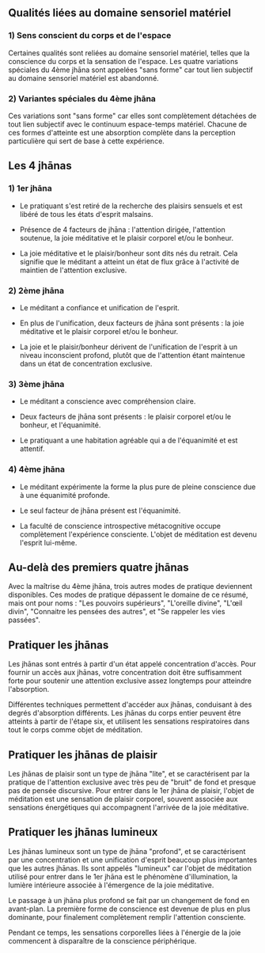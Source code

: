 ## Qualités liées au domaine sensoriel matériel

### 1) Sens conscient du corps et de l'espace

Certaines qualités sont reliées au domaine sensoriel matériel, telles que la conscience du corps et la sensation de l'espace. Les quatre variations spéciales du 4ème jhāna sont appelées "sans forme" car tout lien subjectif au domaine sensoriel matériel est abandonné. 

### 2) Variantes spéciales du 4ème jhāna

Ces variations sont "sans forme" car elles sont complètement détachées de tout lien subjectif avec le continuum espace-temps matériel. Chacune de ces formes d'atteinte est une absorption complète dans la perception particulière qui sert de base à cette expérience.

## Les 4 jhānas

### 1) 1er jhāna

- Le pratiquant s'est retiré de la recherche des plaisirs sensuels et est libéré de tous les états d'esprit malsains.

- Présence de 4 facteurs de jhāna : l'attention dirigée, l'attention soutenue, la joie méditative et le plaisir corporel et/ou le bonheur.

- La joie méditative et le plaisir/bonheur sont dits nés du retrait. Cela signifie que le méditant a atteint un état de flux grâce à l'activité de maintien de l'attention exclusive.

### 2) 2ème jhāna

- Le méditant a confiance et unification de l'esprit.

- En plus de l'unification, deux facteurs de jhāna sont présents : la joie méditative et le plaisir corporel et/ou le bonheur.

- La joie et le plaisir/bonheur dérivent de l'unification de l'esprit à un niveau inconscient profond, plutôt que de l'attention étant maintenue dans un état de concentration exclusive.

### 3) 3ème jhāna

- Le méditant a conscience avec compréhension claire.

- Deux facteurs de jhāna sont présents : le plaisir corporel et/ou le bonheur, et l'équanimité.

- Le pratiquant a une habitation agréable qui a de l'équanimité et est attentif.

### 4) 4ème jhāna

- Le méditant expérimente la forme la plus pure de pleine conscience due à une équanimité profonde.

- Le seul facteur de jhāna présent est l'équanimité.

- La faculté de conscience introspective métacognitive occupe complètement l'expérience consciente. L'objet de méditation est devenu l'esprit lui-même.

## Au-delà des premiers quatre jhānas

Avec la maîtrise du 4ème jhāna, trois autres modes de pratique deviennent disponibles. Ces modes de pratique dépassent le domaine de ce résumé, mais ont pour noms : "Les pouvoirs supérieurs", "L'oreille divine", "L'œil divin", "Connaitre les pensées des autres", et "Se rappeler les vies passées".

## Pratiquer les jhānas

Les jhānas sont entrés à partir d'un état appelé concentration d'accès. Pour fournir un accès aux jhānas, votre concentration doit être suffisamment forte pour soutenir une attention exclusive assez longtemps pour atteindre l'absorption.

Différentes techniques permettent d'accéder aux jhānas, conduisant à des degrés d'absorption différents. Les jhānas du corps entier peuvent être atteints à partir de l'étape six, et utilisent les sensations respiratoires dans tout le corps comme objet de méditation.

## Pratiquer les jhānas de plaisir

Les jhānas de plaisir sont un type de jhāna "lite", et se caractérisent par la pratique de l'attention exclusive avec très peu de "bruit" de fond et presque pas de pensée discursive. Pour entrer dans le 1er jhāna de plaisir, l'objet de méditation est une sensation de plaisir corporel, souvent associée aux sensations énergétiques qui accompagnent l'arrivée de la joie méditative.

## Pratiquer les jhānas lumineux

Les jhānas lumineux sont un type de jhāna "profond", et se caractérisent par une concentration et une unification d'esprit beaucoup plus importantes que les autres jhānas. Ils sont appelés "lumineux" car l'objet de méditation utilisé pour entrer dans le 1er jhāna est le phénomène d'illumination, la lumière intérieure associée à l'émergence de la joie méditative.

Le passage à un jhāna plus profond se fait par un changement de fond en avant-plan. La première forme de conscience est devenue de plus en plus dominante, pour finalement complètement remplir l'attention consciente.

Pendant ce temps, les sensations corporelles liées à l'énergie de la joie commencent à disparaître de la conscience périphérique.